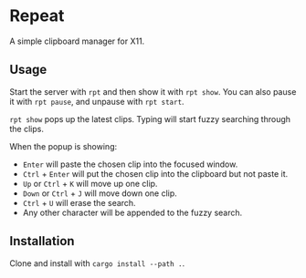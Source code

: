 # Repeat

A simple clipboard manager for X11.

## Usage

Start the server with `rpt` and then show it with `rpt show`. You can also
pause it with `rpt pause`, and unpause with `rpt start`.

`rpt show` pops up the latest clips. Typing will start fuzzy searching through
the clips.

When the popup is showing:

- `Enter` will paste the chosen clip into the focused window.
- `Ctrl` + `Enter` will put the chosen clip into the clipboard but not paste it.
- `Up` or `Ctrl` + `K` will move up one clip.
- `Down` or `Ctrl` + `J` will move down one clip.
- `Ctrl` + `U` will erase the search.
- Any other character will be appended to the fuzzy search.

## Installation

Clone and install with `cargo install --path .`.
